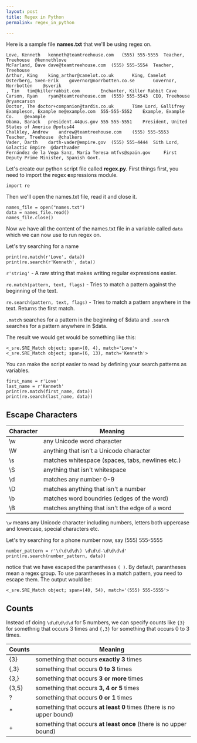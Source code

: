 ```yaml
---
layout: post
title: Regex in Python
permalink: regex_in_python

---
```

    
Here is a sample file **names.txt** that we'll be using regex on.

    Love, Kenneth   kenneth@teamtreehouse.com   (555) 555-5555  Teacher, Treehouse  @kennethlove
    McFarland, Dave dave@teamtreehouse.com  (555) 555-5554  Teacher, Treehouse
    Arthur, King    king_arthur@camelot.co.uk       King, Camelot
    Österberg, Sven-Erik    governor@norrbotten.co.se       Governor, Norrbotten    @sverik
    , Tim   tim@killerrabbit.com        Enchanter, Killer Rabbit Cave
    Carson, Ryan    ryan@teamtreehouse.com  (555) 555-5543  CEO, Treehouse  @ryancarson
    Doctor, The doctor+companion@tardis.co.uk       Time Lord, Gallifrey
    Exampleson, Example me@example.com  555-555-5552    Example, Example Co.    @example
    Obama, Barack   president.44@us.gov 555 555-5551    President, United States of America @potus44
    Chalkley, Andrew    andrew@teamtreehouse.com    (555) 555-5553  Teacher, Treehouse  @chalkers
    Vader, Darth    darth-vader@empire.gov  (555) 555-4444  Sith Lord, Galactic Empire  @darthvader
    Fernández de la Vega Sanz, María Teresa mtfvs@spain.gov     First Deputy Prime Minister, Spanish Govt.

Let's create our python script file called **regex.py**. First things first, you need to import the **r**egex **e**xpressions module.

    import re

Then we'll open the names.txt file, read it and close it.

    names_file = open("names.txt")
    data = names_file.read()
    names_file.close()

Now we have all the content of the names.txt file in a variable called `data` which we can now use to run regex on.

Let's try searching for a name

    print(re.match(r'Love', data))
    print(re.search(r'Kenneth', data))


`r'string'` - A raw string that makes writing regular expressions easier.

`re.match(pattern, text, flags)` - Tries to match a pattern against the beginning of the text.

`re.search(pattern, text, flags)` - Tries to match a pattern anywhere in the text. Returns the first match.

`.match` searches for a pattern in the beginning of $data and `.search` searches for a pattern anywhere in $data.

The result we would get would be something like this:

    <_sre.SRE_Match object; span=(0, 4), match='Love'>
    <_sre.SRE_Match object; span=(6, 13), match='Kenneth'> 

You can make the script easier to read by defining your search patterns as variables.

    first_name = r'Love'
    last_name = r'Kenneth'
    print(re.match(first_name, data))
    print(re.search(last_name, data)) 

Escape Characters
---

| Character | Meaning                                           |
|-----------|---------------------------------------------------|
| \w        | any Unicode word character                        |
| \W        | anything that isn't a Unicode character           |
| \s        | matches whitespace (spaces, tabs, newlines etc.)  |
| \S        | anything that isn't whitespace                    |
| \d        | matches any number 0-9                            |
| \D        | matches anything that isn't a number              |
| \b        | matches word boundries (edges of the word)        | 
| \B        | matches anything that isn't the edge of a word    | 

`\w` means any Unicode character including numbers, letters both uppercase and lowercase, special characters etc.

Let's try searching for a phone number now, say (555) 555-5555

    number_pattern = r'\(\d\d\d\) \d\d\d-\d\d\d\d'
    print(re.search(number_pattern, data))

notice that we have escaped the parantheses `( )`. By default, parantheses mean a regex group. To use parantheses in a match pattern, you need to escape them. The output would be:

    <_sre.SRE_Match object; span=(40, 54), match='(555) 555-5555'>    


Counts
---
Instead of doing `\d\d\d\d\d` for 5 numbers, we can specify counts like `{3}` for somethnig that occurs 3 times and `{,3}` for something that occurs 0 to 3 times.

| Counts | Meaning                                    |
|--------|--------------------------------------------|
| {3}    | something that occurs **exactly 3** times  |
| {,3}   | something that occurs **0 to 3** times     |
| {3,}   | something that occurs **3 or more** times  |
| {3,5}  | something that occurs **3, 4 or 5** times  |
| ?      | something that occurs **0 or 1** times     |
| *    | something that occurs **at least 0** times (there is no upper bound) |
| +    | something that occurs **at least once** (there is no upper bound)    |